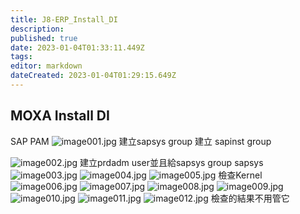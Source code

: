 ```yaml
---
title: J8-ERP_Install_DI
description: 
published: true
date: 2023-01-04T01:33:11.449Z
tags: 
editor: markdown
dateCreated: 2023-01-04T01:29:15.649Z
---
```


## MOXA Install DI

SAP PAM
![image001.jpg](/s2/j8/image001.jpg)
建立sapsys group
建立 sapinst group

![image002.jpg](/s2/j8/image002.jpg)
建立prdadm user並且給sapsys group sapsys
![image003.jpg](/s2/j8/image003.jpg)
![image004.jpg](/s2/j8/image004.jpg)
![image005.jpg](/s2/j8/image005.jpg)
檢查Kernel
![image006.jpg](/s2/j8/image006.jpg)
![image007.jpg](/s2/j8/image007.jpg)
![image008.jpg](/s2/j8/image008.jpg)
![image009.jpg](/s2/j8/image009.jpg)
![image010.jpg](/s2/j8/image010.jpg)
![image011.jpg](/s2/j8/image011.jpg)
![image012.jpg](/s2/j8/image012.jpg)
檢查的結果不用管它
